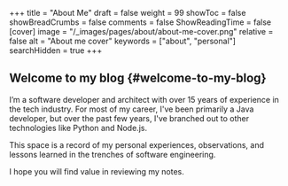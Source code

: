 +++
title = "About Me"
draft = false
weight = 99
showToc = false
showBreadCrumbs = false
comments = false
ShowReadingTime = false
[cover]
  image = "/_images/pages/about/about-me-cover.png"
  relative = false
  alt = "About me cover"
keywords = ["about", "personal"]
searchHidden = true
+++

## Welcome to my blog {#welcome-to-my-blog}

I’m a software developer and architect with over 15 years of experience in the tech industry. For
most of my career, I've been primarily a Java developer, but over the past few years, I've branched
out to other technologies like Python and Node.js.

This space is a record of my personal experiences, observations, and lessons learned in the trenches
of software engineering.

I hope you will find value in reviewing my notes.
